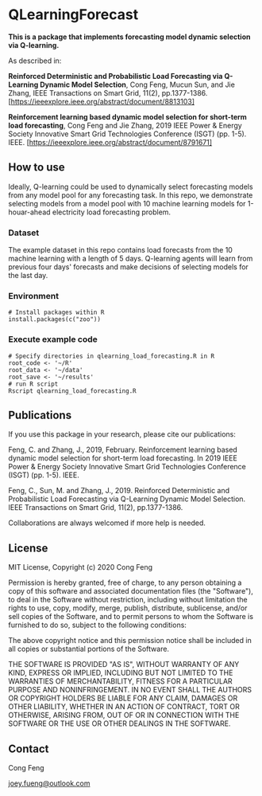 # QLearningForecast
**This is a package that implements forecasting model dynamic selection via Q-learning.**

As described in:

**Reinforced Deterministic and Probabilistic Load Forecasting via  Q-Learning Dynamic Model Selection**, Cong Feng, Mucun Sun, and Jie Zhang, IEEE Transactions on Smart Grid, 11(2), pp.1377-1386. [https://ieeexplore.ieee.org/abstract/document/8813103]

**Reinforcement learning based dynamic model selection for short-term load forecasting**, Cong Feng and Jie Zhang, 2019 IEEE Power & Energy Society Innovative Smart Grid Technologies Conference (ISGT) (pp. 1-5). IEEE. [https://ieeexplore.ieee.org/abstract/document/8791671]


## How to use
Ideally, Q-learning could be used to dynamically select forecasting models from any model pool for any forecasting task. In this repo, we demonstrate selecting models from a model pool with 10 machine learning models for 1-houar-ahead electricity load forecasting problem.

### Dataset
The example dataset in this repo contains load forecasts from the 10 machine learning with a length of 5 days. Q-learning agents will learn from previous four days' forecasts and make decisions of selecting models for the last day.

### Environment
```
# Install packages within R
install.packages(c("zoo"))
```

### Execute example code
```
# Specify directories in qlearning_load_forecasting.R in R
root_code <- '~/R'
root_data <- '~/data'
root_save <- '~/results'
# run R script
Rscript qlearning_load_forecasting.R
```
## Publications
If you use this package in your research, please cite our publications:

Feng, C. and Zhang, J., 2019, February. Reinforcement learning based dynamic model selection for short-term load forecasting. In 2019 IEEE Power & Energy Society Innovative Smart Grid Technologies Conference (ISGT) (pp. 1-5). IEEE.

Feng, C., Sun, M. and Zhang, J., 2019. Reinforced Deterministic and Probabilistic Load Forecasting via Q-Learning Dynamic Model Selection. IEEE Transactions on Smart Grid, 11(2), pp.1377-1386. 

Collaborations are always welcomed if more help is needed.
## License
MIT License, Copyright (c) 2020 Cong Feng

Permission is hereby granted, free of charge, to any person obtaining a copy of this software and associated documentation files (the "Software"), to deal
in the Software without restriction, including without limitation the rights to use, copy, modify, merge, publish, distribute, sublicense, and/or sell
copies of the Software, and to permit persons to whom the Software is furnished to do so, subject to the following conditions:

The above copyright notice and this permission notice shall be included in all copies or substantial portions of the Software.

THE SOFTWARE IS PROVIDED "AS IS", WITHOUT WARRANTY OF ANY KIND, EXPRESS OR IMPLIED, INCLUDING BUT NOT LIMITED TO THE WARRANTIES OF MERCHANTABILITY, FITNESS FOR A PARTICULAR PURPOSE AND NONINFRINGEMENT. IN NO EVENT SHALL THE AUTHORS OR COPYRIGHT HOLDERS BE LIABLE FOR ANY CLAIM, DAMAGES OR OTHER LIABILITY, WHETHER IN AN ACTION OF CONTRACT, TORT OR OTHERWISE, ARISING FROM, OUT OF OR IN CONNECTION WITH THE SOFTWARE OR THE USE OR OTHER DEALINGS IN THE SOFTWARE.


## Contact

Cong Feng

joey.fueng@outlook.com
